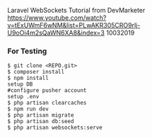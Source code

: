 
Laravel WebSockets Tutorial from DevMarketer
https://www.youtube.com/watch?v=tExUWmF6wNM&list=PLwAKR305CRO9rlj-U9oOi4m2sQaWN6XA8&index=3
10032019

### For Testing

```shell
$ git clone <REPO.git>
$ composer install
$ npm install
setup DB
#configure pusher account
setup .env
$ php artisan clearcaches
$ npm run dev
$ php artisan migrate
$ php artisan db:seed
$ php artisan websockets:serve
``` 
